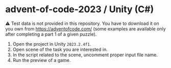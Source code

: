 # advent-of-code-2023 / Unity (C#)

⚠️ Test data is not provided in this repository. You have to download it on you own from https://adventofcode.com/ (some examples are available only after completing a part 1 of a given puzzle).

1. Open the project in Unity `2023.2.4f1`.
2. Open scene of the task you are interested in.
3. In the script related to the scene, uncomment proper input file name.
4. Run the preview of a game.
